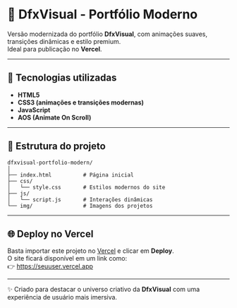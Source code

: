 # 🎨 DfxVisual - Portfólio Moderno

Versão modernizada do portfólio **DfxVisual**, com animações suaves, transições dinâmicas e estilo premium.  
Ideal para publicação no **Vercel**.

---

## 🚀 Tecnologias utilizadas
- **HTML5**
- **CSS3 (animações e transições modernas)**
- **JavaScript**
- **AOS (Animate On Scroll)**

---

## 📂 Estrutura do projeto
```
dfxvisual-portfolio-modern/
│
├── index.html          # Página inicial
├── css/
│   └── style.css       # Estilos modernos do site
├── js/
│   └── script.js       # Interações dinâmicas
└── img/                # Imagens dos projetos
```

---

## 🌐 Deploy no Vercel
Basta importar este projeto no [Vercel](https://vercel.com) e clicar em **Deploy**.  
O site ficará disponível em um link como:  
👉 https://seuuser.vercel.app

---

✨ Criado para destacar o universo criativo da **DfxVisual** com uma experiência de usuário mais imersiva.
